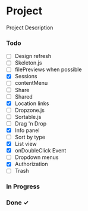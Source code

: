 # Project

Project Description

### Todo

- [ ] Design refresh  
- [ ] Skeleton.js  
- [ ] filePreviews when possible  
- [x] Sessions  
- [ ] contentMenu  
- [ ] Share  
- [ ] Shared  
- [x] Location links  
- [ ] Dropzone.js  
- [ ] Sortable.js  
- [ ] Drag 'n Drop  
- [x] Info panel  
- [ ] Sort by type  
- [x] List view  
- [x] onDoubleClick Event  
- [ ] Dropdown menus  
- [x] Authorization  
- [ ] Trash  

### In Progress


### Done ✓



